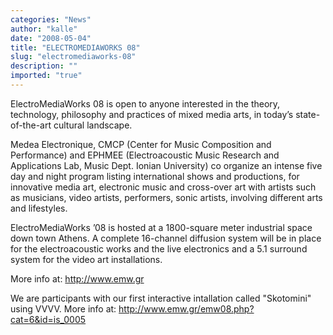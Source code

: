 ```yaml
---
categories: "News"
author: "kalle"
date: "2008-05-04"
title: "ELECTROMEDIAWORKS 08"
slug: "electromediaworks-08"
description: ""
imported: "true"
---
```



ElectroMediaWorks 08 is open to anyone interested in the theory, technology, philosophy and practices of mixed media arts, in today’s state-of-the-art cultural landscape.

Medea Electronique, CMCP (Center for Music Composition and Performance) and EPHMEE (Electroacoustic Music Research and Applications Lab, Music Dept. Ionian University) co organize an intense five day and night program listing international shows and productions, for innovative media art, electronic music and cross-over art with artists such as musicians, video artists, performers, sonic artists, involving different arts and lifestyles.

ElectroMediaWorks ’08 is hosted at a 1800-square meter industrial space down town Athens. A complete 16-channel diffusion system will be in place for the electroacoustic works and the live electronics and a 5.1 surround system for the video art installations.

More info at: <http://www.emw.gr>

We are participants with our first interactive intallation called "Skotomini" using VVVV.
More info at: <http://www.emw.gr/emw08.php?cat=6&id=is_0005>